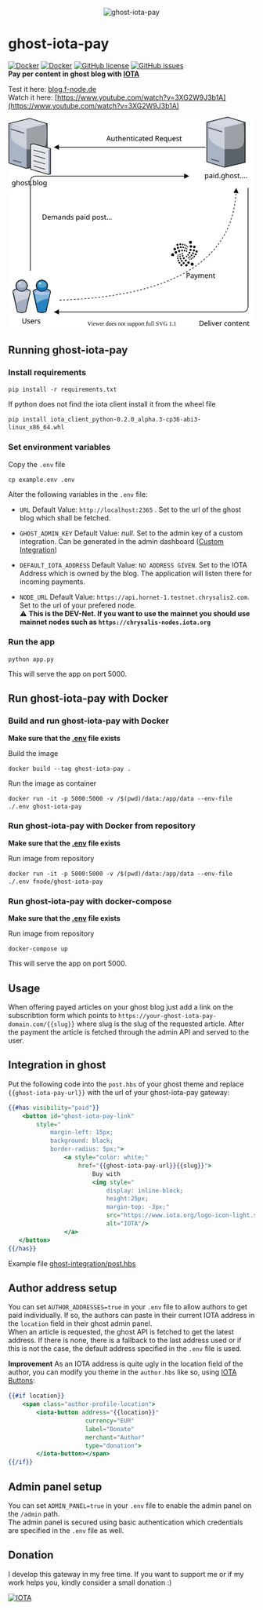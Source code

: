 <p align="center">
    <img src="https://raw.githubusercontent.com/F-Node-Karlsruhe/ghost-iota-pay/main/static/logo.png" width="140px" alt="ghost-iota-pay" />
</p>  

# ghost-iota-pay
[![Docker](https://img.shields.io/docker/pulls/fnode/ghost-iota-pay.svg)](https://hub.docker.com/r/fnode/ghost-iota-pay/)
[![Docker](https://img.shields.io/docker/stars/fnode/ghost-iota-pay.svg)](https://hub.docker.com/r/fnode/ghost-iota-pay/)
[![GitHub license](https://img.shields.io/badge/license-MIT-blue.svg)](https://raw.githubusercontent.com/F-Node-Karlsruhe/ghost-iota-pay/main/LICENSE)
[![GitHub issues](https://img.shields.io/github/issues/F-Node-Karlsruhe/ghost-iota-pay.svg)](https://github.com/F-Node-Karlsruhe/ghost-iota-pay/issues)  
**Pay per content in ghost blog with [IOTA](https://www.iota.org/)**  

Test it here: [blog.f-node.de](https://blog.f-node.de)  
Watch it here: [https://www.youtube.com/watch?v=3XG2W9J3b1A](https://www.youtube.com/watch?v=3XG2W9J3b1A)  

![How it works](https://raw.githubusercontent.com/F-Node-Karlsruhe/ghost-iota-pay/main/images/flowchart.svg)

## Running ghost-iota-pay
### Install requirements
```shell
pip install -r requirements.txt
```
If python does not find the iota client install it from the wheel file
```shell
pip install iota_client_python-0.2.0_alpha.3-cp36-abi3-linux_x86_64.whl
``` 

### Set environment variables
Copy the `.env` file  
```shell
cp example.env .env
```
Alter the following variables in the `.env` file:  

- `URL`
  Default Value: `http://localhost:2365` . Set to the url of the ghost blog which shall be fetched.

- `GHOST_ADMIN_KEY`
  Default Value: _null_. Set to the admin key of a custom integration. Can be generated in the admin dashboard ([Custom Integration](https://ghost.org/integrations/custom-integrations/))

- `DEFAULT_IOTA_ADDRESS`
  Default Value: `NO ADDRESS GIVEN`. Set to the IOTA Address which is owned by the blog. The application will listen there for incoming payments.

- `NODE_URL`
  Default Value: `https://api.hornet-1.testnet.chrysalis2.com`. Set to the url of your prefered node.  
  :warning: **This is the DEV-Net. If you want to use the mainnet you should use mainnet nodes such as `https://chrysalis-nodes.iota.org`**


### Run the app
```shell
python app.py
```
This will serve the app on port 5000.

## Run ghost-iota-pay with Docker
### Build and run ghost-iota-pay with Docker

**Make sure that the [.env](#set-environment-variables) file exists**

Build the image
```shell
docker build --tag ghost-iota-pay .
```

Run the image as container
```shell
docker run -it -p 5000:5000 -v /$(pwd)/data:/app/data --env-file ./.env ghost-iota-pay
```

### Run ghost-iota-pay with Docker from repository

**Make sure that the [.env](#set-environment-variables) file exists**

Run image from repository
```shell
docker run -it -p 5000:5000 -v /$(pwd)/data:/app/data --env-file ./.env fnode/ghost-iota-pay
```

### Run ghost-iota-pay with docker-compose

**Make sure that the [.env](#set-environment-variables) file exists**

Run image from repository
```shell
docker-compose up
```

This will serve the app on port 5000.

## Usage
When offering payed articles on your ghost blog just add a link on the subscribtion form which points to `https://your-ghost-iota-pay-domain.com/{{slug}}` where slug is the slug of the requested article.
After the payment the article is fetched through the admin API and served to the user.  

## Integration in ghost
Put the following code into the `post.hbs` of your ghost theme and replace `{{ghost-iota-pay-url}}` with the url of your ghost-iota-pay gateway:  
```handlebars
{{#has visibility="paid"}}
    <button id="ghost-iota-pay-link" 
        style="
            margin-left: 15px;
            background: black;
            border-radius: 5px;">
                <a style="color: white;" 
                    href="{{ghost-iota-pay-url}}{{slug}}">
                        Buy with 
                        <img style="
                            display: inline-block;
                            height:25px;
                            margin-top: -3px;" 
                            src="https://www.iota.org/logo-icon-light.svg"
                            alt="IOTA"/>
                </a>
   </button>
{{/has}}
```
Example file [ghost-integration/post.hbs](ghost-integration/post.hbs)

## Author address setup
You can set `AUTHOR_ADDRESSES=true` in your `.env` file to allow authors to get paid individually.
If so, the authors can paste in their current IOTA address in the `location` field in their ghost admin panel.  
When an article is requested, the ghost API is fetched to get the latest address. If there is none, there is a fallback to the last address used or if this is not the case, the default address specified in the `.env` file is used.  

**Improvement**
As an IOTA address is quite ugly in the location field of the author, you can modify you theme in the `author.hbs` like so, using [IOTA Buttons](https://iota-button.org):

```handlebars
{{#if location}}
    <span class="author-profile-location">
        <iota-button address="{{location}}"
                      currency="EUR"
                      label="Donate"
                      merchant="Author"
                      type="donation">
        </iota-button></span>
{{/if}}
```

## Admin panel setup
You can set `ADMIN_PANEL=true` in your `.env` file to enable the admin panel on the `/admin` path.  
The admin panel is secured using basic authentication which credentials are specified in the `.env` file as well.


## Donation

I develop this gateway in my free time. If you want to support me or if my work helps you, kindly consider a small donation :)

[<img src="https://img.shields.io/badge/iota1qrkale2wq836sxm2y5kkv58lt7x3w3m3dwk6zztfyv4h3tujs9fhv4ru4wc-lightgrey?style=social&logo=iota" alt="IOTA">](https://blog.f-node.de/author/f-node/)
